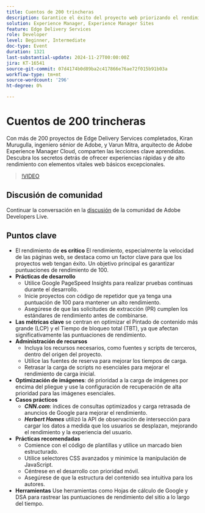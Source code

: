 ```yaml
---
title: Cuentos de 200 trincheras
description: Garantice el éxito del proyecto web priorizando el rendimiento, utilizando Google PageSpeed Insights, optimizando métricas clave como LCP y TBT, administrando los recursos de forma eficiente y siguiendo las prácticas recomendadas para el desarrollo y la optimización de imágenes.
solution: Experience Manager, Experience Manager Sites
feature: Edge Delivery Services
role: Developer
level: Beginner, Intermediate
doc-type: Event
duration: 1321
last-substantial-update: 2024-11-27T00:00:00Z
jira: KT-16541
source-git-commit: 07d4174b0d89ba2c417866e76ae72f015b91b03a
workflow-type: tm+mt
source-wordcount: '296'
ht-degree: 0%

---
```



# Cuentos de 200 trincheras

Con más de 200 proyectos de Edge Delivery Services completados, Kiran Murugulla, ingeniero sénior de Adobe, y Varun Mitra, arquitecto de Adobe Experience Manager Cloud, comparten las lecciones clave aprendidas. Descubra los secretos detrás de ofrecer experiencias rápidas y de alto rendimiento con elementos vitales web básicos excepcionales.


>[!VIDEO](https://video.tv.adobe.com/v/3439424/?learn=on&enablevpops)

## Discusión de comunidad

Continuar la conversación en la [discusión](https://adobe.ly/4fwWvvi) de la comunidad de Adobe Developers Live.

## Puntos clave

* El rendimiento de **es crítico** El rendimiento, especialmente la velocidad de las páginas web, se destaca como un factor clave para que los proyectos web tengan éxito. Un objetivo principal es garantizar puntuaciones de rendimiento de 100.
* **Prácticas de desarrollo**
   * Utilice Google PageSpeed Insights para realizar pruebas continuas durante el desarrollo.
   * Inicie proyectos con código de repetidor que ya tenga una puntuación de 100 para mantener un alto rendimiento.
   * Asegúrese de que las solicitudes de extracción (PR) cumplen los estándares de rendimiento antes de combinarse.
* **Las métricas clave** se centran en optimizar el Pintado de contenido más grande (LCP) y el Tiempo de bloqueo total (TBT), ya que afectan significativamente las puntuaciones de rendimiento.
* **Administración de recursos**
   * Incluya los recursos necesarios, como fuentes y scripts de terceros, dentro del origen del proyecto.
   * Utilice las fuentes de reserva para mejorar los tiempos de carga.
   * Retrasar la carga de scripts no esenciales para mejorar el rendimiento de carga inicial.
* **Optimización de imágenes**: dé prioridad a la carga de imágenes por encima del pliegue y use la configuración de recuperación de alta prioridad para las imágenes esenciales.
* **Casos prácticos**
   * ***CNN.com***: índices de consultas optimizados y carga retrasada de anuncios de Google para mejorar el rendimiento.
   * ***Herbert Homes*** utilizó la API de observación de intersección para cargar los datos a medida que los usuarios se desplazan, mejorando el rendimiento y la experiencia del usuario.
* **Prácticas recomendadas**
   * Comience con el código de plantillas y utilice un marcado bien estructurado.
   * Utilice selectores CSS avanzados y minimice la manipulación de JavaScript.
   * Céntrese en el desarrollo con prioridad móvil.
   * Asegúrese de que la estructura del contenido sea intuitiva para los autores.
* **Herramientas** Use herramientas como Hojas de cálculo de Google y DSA para rastrear las puntuaciones de rendimiento del sitio a lo largo del tiempo.


